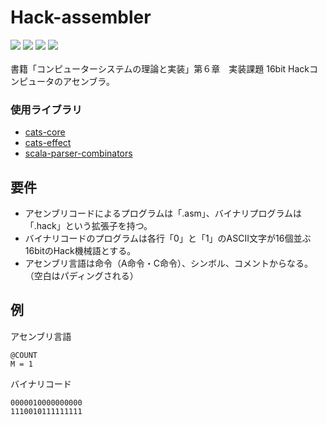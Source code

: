 # Hack-assembler
<img src="https://img.shields.io/badge/build-passed-red?logo=sbt" /> <img src="https://img.shields.io/badge/test-complete-green" /> <img src="https://img.shields.io/badge/scala-3.1.2-blue?logo=scala" /> <img src="https://img.shields.io/badge/cats core-2.7.0-blue" />
<br><br>
書籍「コンピューターシステムの理論と実装」第６章　実装課題
16bit Hackコンピュータのアセンブラ。

### 使用ライブラリ
+ [cats-core](https://typelevel.org/cats/)<br>
+ [cats-effect](https://typelevel.org/cats-effect/)<br>
+ [scala-parser-combinators](https://github.com/scala/scala-parser-combinators)<br>

## 要件
+ アセンブリコードによるプログラムは「.asm」、バイナリプログラムは「.hack」という拡張子を持つ。
+ バイナリコードのプログラムは各行「0」と「1」のASCII文字が16個並ぶ16bitのHack機械語とする。
+ アセンブリ言語は命令（A命令・C命令）、シンボル、コメントからなる。（空白はパディングされる）

## 例
アセンブリ言語
```assembly
@COUNT
M = 1
```

バイナリコード
```binary
0000010000000000
1110010111111111
```
